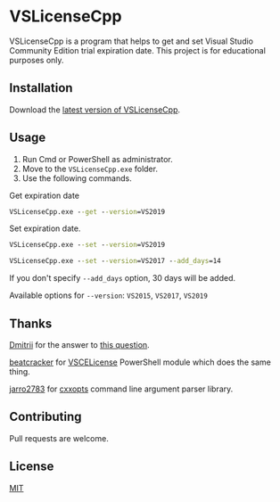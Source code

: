 # VSLicenseCpp
VSLicenseCpp is a program that helps to get and set Visual Studio Community Edition trial expiration date. This project is for educational purposes only.

## Installation
Download the [latest version of VSLicenseCpp](https://github.com/BercX/VSLicenseCpp/releases/latest).

## Usage
1. Run Cmd or PowerShell as administrator.
2. Move to the `VSLicenseCpp.exe` folder.
3. Use the following commands.

Get expiration date
```cmd
VSLicenseCpp.exe --get --version=VS2019
```
Set expiration date.
```cmd
VSLicenseCpp.exe --set --version=VS2019 
```
```cmd
VSLicenseCpp.exe --set --version=VS2017 --add_days=14
```
If you don't specify `--add_days` option, 30 days will be added.

Available options for `--version`: `VS2015`, `VS2017`, `VS2019`


## Thanks
[Dmitrii](https://stackoverflow.com/users/10046552/dmitrii) for the answer to [this question](https://stackoverflow.com/questions/43390466/visual-studio-community-2017-is-a-30-day-trial/51570570#51570570).

[beatcracker](https://github.com/beatcracker) for  [VSCELicense](https://github.com/beatcracker/VSCELicense) PowerShell module which does the same thing.

[jarro2783](https://github.com/jarro2783) for [cxxopts](https://github.com/jarro2783/cxxopts) command line argument parser library.

## Contributing
Pull requests are welcome.

## License
[MIT](https://github.com/BercX/VSLicenseCpp/blob/master/LICENSE)
